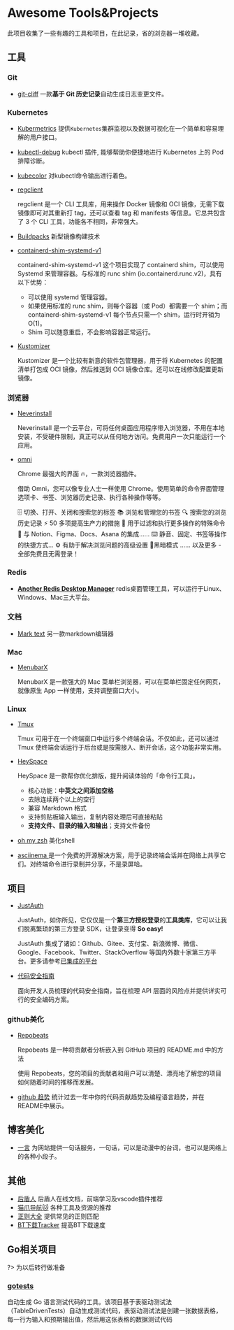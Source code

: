 # Awesome Tools&Projects

此项目收集了一些有趣的工具和项目，在此记录，省的浏览器一堆收藏。


## 工具

### Git

- [git-cliff](https://github.com/orhun/git-cliff)  一款**基于 Git 历史记录**自动生成日志变更文件。

### Kubernetes

- [Kubermetrics](https://github.com/oslabs-beta/kubermetrics)  提供`Kubernetes`集群监视以及数据可视化在一个简单和容易理解的用户接口。

- [kubectl-debug](https://github.com/aylei/kubectl-debug)  kubectl 插件, 能够帮助你便捷地进行 Kubernetes 上的 Pod 排障诊断。

- [kubecolor](https://github.com/dty1er/kubecolor)  对kubectl命令输出进行着色。

- [regclient](https://github.com/regclient/regclient)

  regclient 是一个 CLI 工具库，用来操作 Docker 镜像和 OCI 镜像，无需下载镜像即可对其重新打 tag，还可以查看 tag 和 manifests 等信息。它总共包含了 3 个 CLI 工具，功能各不相同，非常强大。

- [Buildpacks](https://buildpacks.io/)  新型镜像构建技术

- [containerd-shim-systemd-v1](https://github.com/cpuguy83/containerd-shim-systemd-v1)

  containerd-shim-systemd-v1 这个项目实现了 containerd shim，可以使用 Systemd 来管理容器。与标准的 runc shim (io.containerd.runc.v2)，具有以下优势：

  - 可以使用 systemd 管理容器。
  - 如果使用标准的 runc shim，则每个容器（或 Pod）都需要一个 shim；而 containerd-shim-systemd-v1 每个节点只需一个 shim，运行时开销为 O(1)。
  - Shim 可以随意重启，不会影响容器正常运行。

- [Kustomizer](https://github.com/stefanprodan/kustomizer)

  Kustomizer 是一个比较有新意的软件包管理器，用于将 Kubernetes 的配置清单打包成 OCI 镜像，然后推送到 OCI 镜像仓库。还可以在线修改配置更新镜像。




### 浏览器

- [Neverinstall](https://neverinstall.com/)

  Neverinstall 是一个云平台，可将任何桌面应用程序带入浏览器，不用在本地安装，不受硬件限制，真正可以从任何地方访问。免费用户一次只能运行一个应用。

- [omni](https://github.com/alyssaxuu/omni)

  Chrome 最强大的界面 🔥，一款浏览器插件。

  借助 Omni，您可以像专业人士一样使用 Chrome。使用简单的命令界面管理选项卡、书签、浏览器历史记录、执行各种操作等等。
  
  🗄 切换、打开、关闭和搜索您的标签
  📚 浏览和管理您的书签
  🔍 搜索您的浏览历史记录
  ⚡️ 50 多项提高生产力的措施
  🔮 用于过滤和执行更多操作的特殊命令
  🧩 与 Notion、Figma、Docs、Asana 的集成......
  ⌨️ 静音、固定、书签等操作的快捷方式...
  ⚙️ 有助于解决浏览问题的高级设置
  🌙黑暗模式
  ...... 以及更多 - 全部免费且无需登录！

### Redis

- [**Another Redis Desktop Manager**](https://gitee.com/qishibo/AnotherRedisDesktopManager)  redis桌面管理工具，可以运行于Linux、Windows、Mac三大平台。

### 文档

- [Mark text](https://github.com/marktext/marktext)  另一款markdown编辑器

### Mac

- [MenubarX](https://menubarx.app/)

  MenubarX 是一款强大的 Mac 菜单栏浏览器，可以在菜单栏固定任何网页，就像原生 App 一样使用，支持调整窗口大小。

### Linux

- [Tmux](https://github.com/tmux/tmux)

  Tmux 可用于在一个终端窗口中运行多个终端会话。不仅如此，还可以通过 Tmux 使终端会话运行于后台或是按需接入、断开会话，这个功能非常实用。

- [HeySpace](https://github.com/louisun/HeySpace)

  HeySpace 是一款帮你优化排版，提升阅读体验的「命令行工具」。

  - 核心功能：**中英文之间添加空格**
  - 去除连续两个以上的空行
  - 兼容 Markdown 格式
  - 支持剪贴板输入输出，复制内容处理后可直接粘贴
  - **支持文件、目录的输入和输出**；支持文件备份

- [oh my zsh](https://github.com/ohmyzsh/ohmyzsh)  美化shell

- [asciinema ](https://asciinema.org/)  是一个免费的开源解决方案，用于记录终端会话并在网络上共享它们。对终端命令进行录制并分享，不是录屏哈。


## 项目

- [JustAuth](https://github.com/justauth/JustAuth)

  JustAuth，如你所见，它仅仅是一个**第三方授权登录**的**工具类库**，它可以让我们脱离繁琐的第三方登录 SDK，让登录变得 **So easy!**

  JustAuth 集成了诸如：Github、Gitee、支付宝、新浪微博、微信、Google、Facebook、Twitter、StackOverflow 等国内外数十家第三方平台。更多请参考[已集成的平台](https://justauth.wiki/)

- [代码安全指南](https://github.com/Tencent/secguide)

  面向开发人员梳理的代码安全指南，旨在梳理 API 层面的风险点并提供详实可行的安全编码方案。

### github美化

- [Repobeats](https://repobeats.axiom.co/)

  Repobeats 是一种将贡献者分析嵌入到 GitHub 项目的 README.md 中的方法

  使用 Repobeats，您的项目的贡献者和用户可以清楚、漂亮地了解您的项目如何随着时间的推移而发展。

- [github 趋势](https://www.githubtrends.io)  统计过去一年中你的代码贡献趋势及编程语言趋势，并在README中展示。

## 博客美化

- [一言](https://hitokoto.cn/#)  为网站提供一句话服务，一句话，可以是动漫中的台词，也可以是网络上的各种小段子。

## 其他

- [后盾人](https://doc.houdunren.com/)  后盾人在线文档，前端学习及vscode插件推荐
- [猫爪导航🐱](https://v2fy.com/)  各种工具及资源的推荐
- [正则大全](https://any86.github.io/any-rule/)  提供常见的正则匹配
- [BT下载Tracker](https://trackerslist.com/#/zh)  提高BT下载速度



## Go相关项目

?> 为以后转行做准备

### [gotests](https://github.com/cweill/gotests)

自动生成 Go 语言测试代码的工具。该项目基于表驱动测试法（TableDrivenTests）自动生成测试代码，表驱动测试法是创建一张数据表格，每一行为输入和预期输出值，然后用这张表格的数据测试代码





